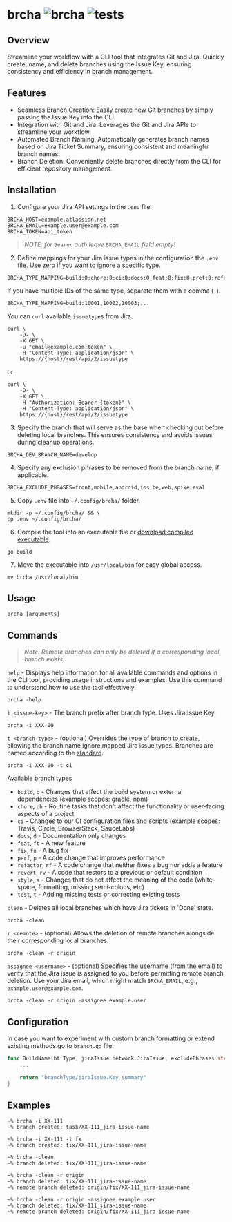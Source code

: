 # brcha  ![brcha](https://img.shields.io/badge/brcha-v1.2.2-green.svg) ![tests](https://github.com/yaroslav-android/brcha/actions/workflows/go.yml/badge.svg)


## Overview

Streamline your workflow with a CLI tool that integrates Git and Jira. Quickly create, name, and delete branches using the Issue Key, ensuring consistency and efficiency in branch management.

## Features

- Seamless Branch Creation: Easily create new Git branches by simply passing the Issue Key into the CLI.
- Integration with Git and Jira: Leverages the Git and Jira APIs to streamline your workflow.
- Automated Branch Naming: Automatically generates branch names based on Jira Ticket Summary, ensuring consistent and
  meaningful branch names.
- Branch Deletion: Conveniently delete branches directly from the CLI for efficient repository management.

## Installation

1. Configure your Jira API settings in the `.env` file.

```.env
BRCHA_HOST=example.atlassian.net
BRCHA_EMAIL=example.user@example.com
BRCHA_TOKEN=api_token
```
>*NOTE: for* `Bearer` *auth leave* `BRCHA_EMAIL` *field empty!*

2. Define mappings for your Jira issue types in the configuration the `.env` file. Use zero if you want to ignore a specific type.

```.env
BRCHA_TYPE_MAPPING=build:0;chore:0;ci:0;docs:0;feat:0;fix:0;pref:0;refactor:0;revert:0;style:0;test:0
```

If you have multiple IDs of the same type, separate them with a comma (`,`).
```.env
BRCHA_TYPE_MAPPING=build:10001,10002,10003;...
```

You can `curl` available `issuetype`s from Jira.

```terminal
curl \
    -D- \
    -X GET \
    -u "email@example.com:token" \
    -H "Content-Type: application/json" \
    https://{host}/rest/api/2/issuetype
```
or
```terminal
curl \
    -D- \
    -X GET \
    -H "Authorization: Bearer {token}" \
    -H "Content-Type: application/json" \
    https://{host}/rest/api/2/issuetype
```

3. Specify the branch that will serve as the base when checking out before deleting local branches. This ensures consistency and avoids issues during cleanup operations.
```.env
BRCHA_DEV_BRANCH_NAME=develop
```

4. Specify any exclusion phrases to be removed from the branch name, if applicable.
```.env
BRCHA_EXCLUDE_PHRASES=front,mobile,android,ios,be,web,spike,eval
```

5. Copy `.env` file into `~/.config/brcha/` folder.

```terminal
mkdir -p ~/.config/brcha/ && \
cp .env ~/.config/brcha/
```

6. Compile the tool into an executable file or [download compiled executable](https://github.com/yaroslav-android/brcha/releases).

```terminal
go build
```

7. Move the executable  into `/usr/local/bin` for easy global access.

```terminal
mv brcha /usr/local/bin
```

## Usage

```terminal
brcha [arguments]
```

## Commands
> _Note: Remote branches can only be deleted if a corresponding local branch exists._

`help` - Displays help information for all available commands and options in the CLI tool, providing usage instructions
and examples. Use this command to understand how to use the tool effectively.

```terminal
brcha -help
```

`i <issue-key>` - The branch prefix after branch type. Uses Jira Issue Key.

``` terminal
brcha -i XXX-00
```

`t <branch-type>` - (optional) Overrides the type of branch to create, allowing the branch name ignore mapped Jira
issue types. Branches are named according to the [standard](https://www.conventionalcommits.org/en/v1.0.0/).

``` terminal
brcha -i XXX-00 -t ci
```

Available branch types

- `build`, `b` - Changes that affect the build system or external dependencies (example scopes: gradle, npm)
- `chore`, `ch` - Routine tasks that don't affect the functionality or user-facing aspects of a project
- `ci` - Changes to our CI configuration files and scripts (example scopes: Travis, Circle, BrowserStack, SauceLabs)
- `docs`, `d` - Documentation only changes
- `feat`, `ft` - A new feature
- `fix`, `fx` - A bug fix
- `perf`, `p` - A code change that improves performance
- `refactor`, `rf` - A code change that neither fixes a bug nor adds a feature
- `revert`, `rv` - A code that restors to a previous or default condition
- `style`, `s` - Changes that do not affect the meaning of the code (white-space, formatting, missing semi-colons, etc)
- `test`, `t` - Adding missing tests or correcting existing tests

`clean` - Deletes all local branches which have Jira tickets in 'Done' state.

```terminal
brcha -clean
```

`r <remote>` - (optional) Allows the deletion of remote branches alongside their corresponding local branches.

```terminal
brcha -clean -r origin
```

`assignee <username>` - (optional) Specifies the username (from the email) to verify that the Jira issue is assigned to you before permitting remote branch deletion. Use your Jira email, which might match `BRCHA_EMAIL`, e.g., `example.user@example.com`.

```terminal
brcha -clean -r origin -assignee example.user
```

## Configuration

In case you want to experiment with custom branch formatting or extend existing methods go to `branch.go` file.

```branch.go
func BuildName(bt Type, jiraIssue network.JiraIssue, excludePhrases string) string {
    ...

    return "branchType/jiraIssue.Key_summary"
}
```

## Examples

```terminal
~% brcha -i XX-111
~% branch created: task/XX-111_jira-issue-name
```

```terminal
~% brcha -i XX-111 -t fx
~% branch created: fix/XX-111_jira-issue-name
```

```terminal
~% brcha -clean
~% branch deleted: fix/XX-111_jira-issue-name
```

```terminal
~% brcha -clean -r origin
~% branch deleted: fix/XX-111_jira-issue-name
~% remote branch deleted: origin/fix/XX-111_jira-issue-name
```

```terminal
~% brcha -clean -r origin -assignee example.user
~% branch deleted: fix/XX-111_jira-issue-name
~% remote branch deleted: origin/fix/XX-111_jira-issue-name
```

